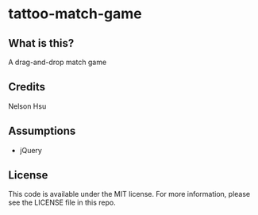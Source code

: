 tattoo-match-game
=================

What is this?
-------------

A drag-and-drop match game

Credits
---------

Nelson Hsu

Assumptions
-----------

* jQuery


License
----------

This code is available under the MIT license. For more information, please see the LICENSE file in this repo.


